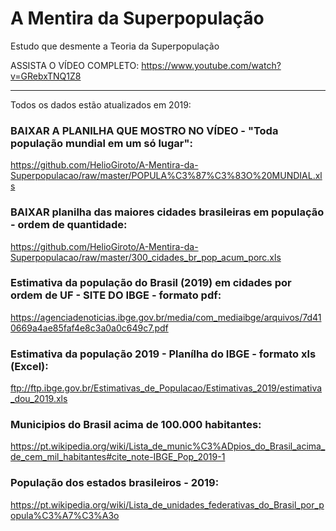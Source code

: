 # A Mentira da Superpopulação
Estudo que desmente a Teoria da Superpopulação

ASSISTA O VÍDEO COMPLETO: https://www.youtube.com/watch?v=GRebxTNQ1Z8
<hr>
Todos os dados estão atualizados em 2019:

### BAIXAR A PLANILHA QUE MOSTRO NO VÍDEO - "Toda população mundial em um só lugar":
https://github.com/HelioGiroto/A-Mentira-da-Superpopulacao/raw/master/POPULA%C3%87%C3%83O%20MUNDIAL.xls

### BAIXAR planilha das maiores cidades brasileiras em população - ordem de quantidade:
https://github.com/HelioGiroto/A-Mentira-da-Superpopulacao/raw/master/300_cidades_br_pop_acum_porc.xls

### Estimativa da população do Brasil (2019) em cidades por ordem de UF - SITE DO IBGE - formato pdf:
https://agenciadenoticias.ibge.gov.br/media/com_mediaibge/arquivos/7d410669a4ae85faf4e8c3a0a0c649c7.pdf

### Estimativa da população 2019 - Planílha do IBGE - formato xls (Excel): 
ftp://ftp.ibge.gov.br/Estimativas_de_Populacao/Estimativas_2019/estimativa_dou_2019.xls

### Municipios do Brasil acima de 100.000 habitantes:
https://pt.wikipedia.org/wiki/Lista_de_munic%C3%ADpios_do_Brasil_acima_de_cem_mil_habitantes#cite_note-IBGE_Pop_2019-1

### População dos estados brasileiros - 2019:
https://pt.wikipedia.org/wiki/Lista_de_unidades_federativas_do_Brasil_por_popula%C3%A7%C3%A3o


